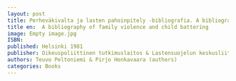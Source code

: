 ```yaml
---
layout: post
title: Perheväkivalta ja lasten pahoinpitely -bibliografia. A bibliography of family violence and child battering (64 siv.)
title en:  A bibliography of family violence and child battering
image: Empty image.jpg
ISBN: 
published: Helsinki 1981 
publisher: Oikeuspoliittinen tutkimuslaitos & Lastensuojelun keskusliitto
authors: Teuvo Peltoniemi & Pirjo Honkavaara (authors) 
categories: Books
---
```

